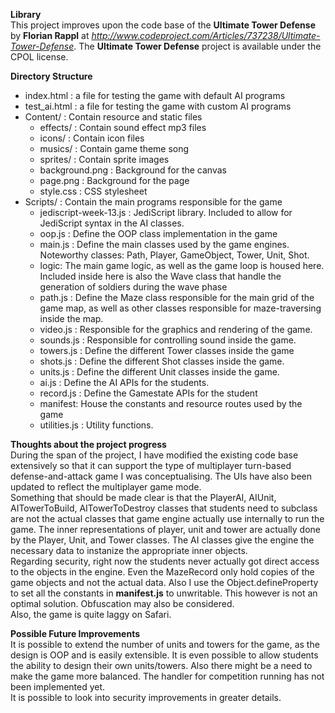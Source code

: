 __Library__  
This project improves upon the code base of the __Ultimate Tower Defense__ by __Florian Rappl__ at _http://www.codeproject.com/Articles/737238/Ultimate-Tower-Defense_. The __Ultimate Tower Defense__ project is available under the CPOL license.

__Directory Structure__  

* index.html : a file for testing the game with default AI programs
* test_ai.html : a file for testing the game with custom AI programs
* Content/ : Contain resource and static files
	* effects/ :  Contain sound effect mp3 files
	* icons/ : Contain icon files
	* musics/ : Contain game theme song
	* sprites/ : Contain sprite images
	* background.png : Background for the canvas
	* page.png : Background for the page
	* style.css : CSS stylesheet
* Scripts/ : Contain the main programs responsible for the game
	* jediscript-week-13.js : JediScript library. Included to allow for JediScript syntax in the AI classes.
	*  oop.js : Define the OOP class implementation in the game
	*  main.js : Define the main classes used by the game engines. Noteworthy classes: Path, Player, GameObject, Tower, Unit, Shot.
	*  logic: The main game logic, as well as the game loop is housed here. Included inside here is also the Wave class that handle the generation of soldiers during the wave phase
	*  path.js : Define the Maze class responsible for the main grid of the game map, as well as other classes responsible for maze-traversing inside the map.
	*  video.js : Responsible for the graphics and rendering of the game.
	*  sounds.js : Responsible for controlling sound inside the game.
	*  towers.js : Define the different Tower classes inside the game
	*  shots.js : Define the different Shot classes inside the game.
	*  units.js : Define the different Unit classes inside the game.
	*  ai.js : Define the AI APIs for the students.
	*  record.js : Define the Gamestate APIs for the student
	*  manifest: House the constants and resource routes used by the game
	*  utilities.js : Utility functions.

__Thoughts about the project progress__  
During the span of the project, I have modified the existing code base extensively so that it can support the type of multiplayer turn-based defense-and-attack game I was conceptualising. The UIs have also been updated to reflect the multiplayer game mode.  
Something that should be made clear is that the PlayerAI, AIUnit, AITowerToBuild, AITowerToDestroy classes that students need to subclass are not the actual classes that game engine actually use internally to run the game. The inner representations of player, unit and tower are actually done by the Player, Unit, and Tower classes. The AI classes give the engine the necessary data to instanize the appropriate inner objects.  
Regarding security, right now the students never actually got direct access to the objects in the engine. Even the MazeRecord only hold copies of the game objects and not the actual data. Also I use the Object.defineProperty to set all the constants in __manifest.js__ to unwritable. This however is not an optimal solution. Obfuscation may also be considered.  
Also, the game is quite laggy on Safari.


__Possible Future Improvements__  
It is possible to extend the number of units and towers for the game, as the design is OOP and is easily extensible. It is even possible to allow students the ability to design their own units/towers.  Also there might be a need to make the game more balanced.
The handler for competition running has not been implemented yet.  
It is possible to look into security improvements in greater details.